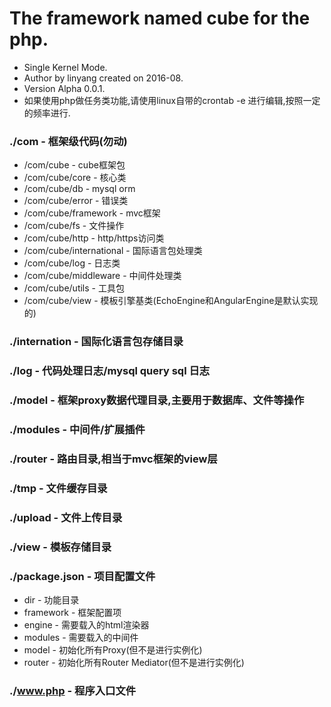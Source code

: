 # The framework named cube for the php.
* Single Kernel Mode.
* Author by linyang created on 2016-08.
* Version Alpha 0.0.1.
* 如果使用php做任务类功能,请使用linux自带的crontab -e 进行编辑,按照一定的频率进行.

### ./com - 框架级代码(勿动)
* /com/cube - cube框架包
* /com/cube/core - 核心类
* /com/cube/db - mysql orm
* /com/cube/error - 错误类
* /com/cube/framework - mvc框架
* /com/cube/fs - 文件操作
* /com/cube/http - http/https访问类
* /com/cube/international - 国际语言包处理类
* /com/cube/log - 日志类
* /com/cube/middleware - 中间件处理类
* /com/cube/utils - 工具包
* /com/cube/view - 模板引擎基类(EchoEngine和AngularEngine是默认实现的)

### ./internation - 国际化语言包存储目录

### ./log - 代码处理日志/mysql query sql 日志

### ./model - 框架proxy数据代理目录,主要用于数据库、文件等操作

### ./modules - 中间件/扩展插件

### ./router - 路由目录,相当于mvc框架的view层

### ./tmp - 文件缓存目录

### ./upload - 文件上传目录

### ./view - 模板存储目录

### ./package.json - 项目配置文件
*  dir - 功能目录
*  framework - 框架配置项
*  engine - 需要载入的html渲染器
*  modules - 需要载入的中间件
*  model - 初始化所有Proxy(但不是进行实例化)
*  router - 初始化所有Router Mediator(但不是进行实例化)

### ./www.php - 程序入口文件
